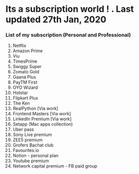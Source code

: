 # Its a subscription world ! . Last updated 27th Jan, 2020
### List of my subscription (Personal and Professional)
1. Netflix
2. Amazon Prime
3. Viu
4. TimesPrime
5. Swiggy Super
6. Zomato Gold
7. Gaana Plus
8. PayTM First
9. OYO Wizard
10. Hotstar
11. Flipkart Plus
12. The Ken
13. RealPython [Via work]
14. Frontend Masters [Via work]
15. LinkedIn Premium [Via work]
16. Setapp (Mac apps collection)
17. Uber pass
18. Sony Live premium
19. ZEE5 premium
20. Grofers Bachat club
21. Favourites.io
22. Notion - personal plan
23. Youtube premium
24. Network capital premium - FB paid group




